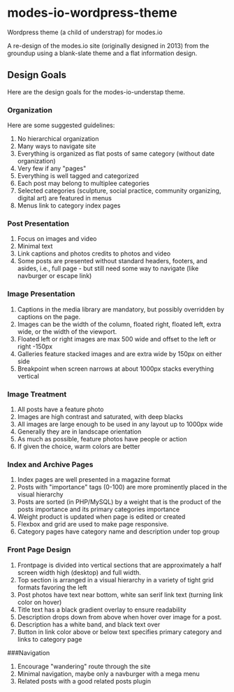 # modes-io-wordpress-theme
Wordpress theme (a child of understrap) for modes.io

A re-design of the modes.io site (originally designed in 2013) from the groundup using a blank-slate theme and a flat information design.

## Design Goals

Here are the design goals for the modes-io-understap theme.

### Organization

Here are some suggested guidelines:

1. No hierarchical organization
1. Many ways to navigate site
1. Everything is organized as flat posts of same category (without date organization)
1. Very few if any "pages"
1. Everything is well tagged and categorized
1. Each post may belong to multiplee categories
1. Selected categories (sculpture, social practice, community organizing, digital art) are featured in menus
1. Menus link to category index pages

### Post Presentation

1. Focus on images and video
1. Minimal text
1. Link captions and photos credits to photos and video
1. Some posts are presented without standard headers, footers, and asides, i.e., full page - but still need some way to navigate (like navburger or escape link)

### Image Presentation

1. Captions in the media library are mandatory, but possibly overridden by captions on the page.
1. Images can be the width of the column, floated right, floated left, extra wide, or the width of the viewport. 
1. Floated left or right images are max 500 wide and offset to the left or right -150px
1. Galleries feature stacked images and are extra wide by 150px on either side
1. Breakpoint when screen narrows at about 1000px stacks everything vertical

### Image Treatment

1. All posts have a feature photo
1. Images are high contrast and saturated, with deep blacks
1. All images are large enough to be used in any layout up to 1000px wide
1. Generally they are in landscape orientation
1. As much as possible, feature photos have people or action
1. If given the choice, warm colors are better

###  Index and Archive Pages

1. Index pages are well presented in a magazine format
1. Posts with "importance" tags (0-100) are more prominently placed in the visual hierarchy 
1. Posts are sorted (in PHP/MySQL) by a weight that is the product of the posts importance and its primary categories importance
1. Weight product is updated when page is edited or created
1. Flexbox and grid are used to make page responsive.
1. Category pages have category name and description under top group

### Front Page Design

1. Frontpage is divided into vertical sections that are approximately a half screen width high (desktop) and full width.
1. Top section is arranged in a visual hierarchy in a variety of tight grid formats favoring the left
1. Post photos have text near bottom, white san serif link text (turning link color on hover)
1. Title text has a black gradient overlay to ensure readability
1. Description drops down from above when hover over image for a post.
1. Description has a white band, and black text over
1. Button in link color above or below text specifies primary category and links to category page

###Navigation

1. Encourage "wandering" route through the site
1. Minimal navigation, maybe only a navburger with a mega menu
1. Related posts with a good related posts plugin
